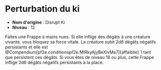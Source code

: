 # Perturbation du ki

 * **Nom d'origine** : Disrupt Ki
 * **Niveau** : 12


<p>Faites une Frappe à mains nues. Si elle inflige des dégâts à une créature vivante, vous bloquez sa force vitale. La créature subit 2d6 dégâts négatifs persistants et elle est @Compendium[pf2e.conditionspf2e.MIRkyAjyBeXivMa7]{affaiblie} 1 tant que persistent ces dégâts. Si vous êtes de niveau 18 ou plus, cette Frappe inflige 3d6 dégâts négatifs persistants à la place.</p>